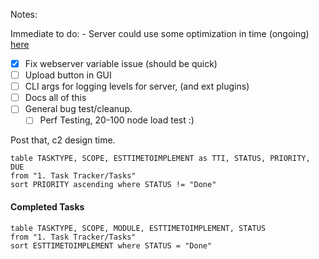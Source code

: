
Notes:

Immediate to do:
	- Server could use some optimization in time (ongoing)
		[here](obsidian://open?vault=ObsidianDocs&file=1.%20Task%20Tracker%2FTasks%2FServer%20Optimizations)
- [x] Fix webserver variable issue (should be quick)
- [ ] Upload button in GUI
- [ ] CLI args for logging levels for server, (and ext plugins)
- [ ] Docs all of this
- [ ] General bug test/cleanup.
	- [ ] Perf Testing, 20-100 node load test :)

Post that, c2 design time. 

```dataview
table TASKTYPE, SCOPE, ESTTIMETOIMPLEMENT as TTI, STATUS, PRIORITY, DUE
from "1. Task Tracker/Tasks"
sort PRIORITY ascending where STATUS != "Done"

```

#### Completed Tasks

```dataview
table TASKTYPE, SCOPE, MODULE, ESTTIMETOIMPLEMENT, STATUS
from "1. Task Tracker/Tasks"
sort ESTTIMETOIMPLEMENT where STATUS = "Done"

```








